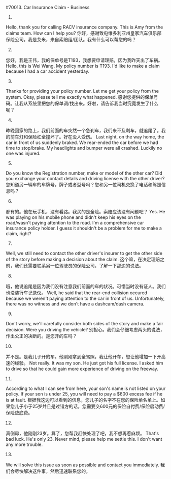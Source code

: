 #70013. Car Insurance Claim - Business

1.
Hello, thank you for calling RACV insurance company. This is Amy from the claims team. How can I help you?
你好，感谢致电维多利亚州皇家汽车俱乐部保险公司。我是艾米，来自索赔组/团队。我有什么可以帮您的吗？

2.
您好，我是王伟，我的保单号是T193，我想要申请理赔，因为我昨天出了车祸。
Hello, this is Wei Wang. My policy number is T193. I'd like to make a claim because I had a car accident yesterday.

3.
Thanks for providing your policy number. Let me get your policy from the system. Okay, please tell me exactly what happened.
感谢您提供的保单号码。让我从系统里把您的保单调/找出来。好啦，请告诉我当时究竟发生了什么呢？

4.
昨晚回家的路上，我们前面的车突然一个急刹车，我们来不及刹车，就追尾了。我的前车灯和保险杠全撞坏了。好在没人受伤。
Last night, on the way home, the car in front of us suddenly braked. We rear-ended the car before we had time to stop/brake. My headlights and bumper were all crashed. Luckily no one was injured.

5.
Do you know the Registration number, make or model of the other car? Did you exchange your contact details and driving license with the other driver?
您知道另一辆车的车牌号，牌子或者型号吗？您和另一位司机交换了电话和驾照信息吗？

6.
都有的。他在玩手机，没有看路。我买的是全险。索赔应该没有问题吧？
Yes. He was playing on his mobile phone and didn't keep his eyes on the road/wasn't paying attention to the road. I'm a comprehensive car insurance policy holder. I guess it shouldn't be a problem for me to make a claim, right?

7.
Well, we still need to contact the other driver's insurer to get the other side of the story before making a decision about the claim.
这个嘛，在决定理赔之前，我们还需要联系另一位驾驶员的保险公司，了解一下那边的说法。

8.
哦，他说追尾是因为我们没有注意我们前面的车的状况。可惜当时没有证人。我们也没装行车记录仪。
Well, he said that the rear-end collision occured because we weren't paying attention to the car in front of us. Unfortunately, there was no witness and we don't have a dashcam/dash camera.

9.
Don't worry, we'll carefully consider both sides of the story and make a fair decision. Were you driving the vehicle?
别担心。我们会仔细考虑两头的说法，作出公正的决断的。是您开的车吗？

10.
并不是。是我儿子开的车。他刚刚拿到全驾照，我让他开车，想让他增加一下开高速的经验。
Not really. It was my son. He just got his full license. I asked him to drive so that he could gain more experience of driving on the freeway.

11.
According to what I can see from here, your son's name is not listed on your policy. If your son is under 25, you will need to pay a $600 excess fee if he is at fault.
根据我这边可以看到的信息，您儿子的名字不在您的保险单名单上。如果您儿子小于25岁并且是过错方的话，您需要交600元的保险自付费/保险启动费/保险垫底费。

12.
真倒霉，他刚刚23岁。算了，您帮我赶快处理了吧，我不想再惹麻烦。
That's bad luck. He's only 23. Never mind, please help me settle this. I don't want any more trouble.

13.
We will solve this issue as soon as possible and contact you immediately.
我们会尽快解决这件事，然后迅速联系您的。